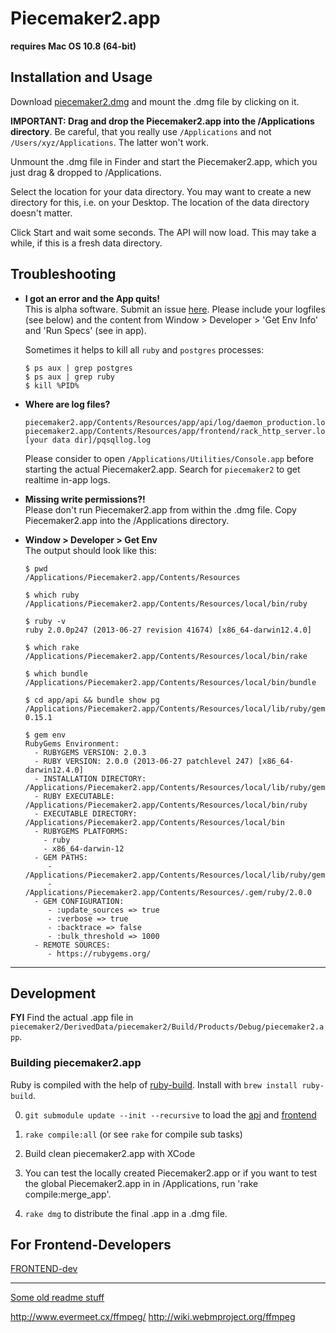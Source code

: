 # Piecemaker2.app

__requires Mac OS 10.8 (64-bit)__

## Installation and Usage

Download [piecemaker2.dmg](http://pm2.motionbank.org/piecemaker2.dmg) and mount the .dmg file by clicking on it.

__IMPORTANT: Drag and drop the Piecemaker2.app into the /Applications directory__. 
Be careful, that you really use ```/Applications``` and not ```/Users/xyz/Applications```. The latter won't work.

Unmount the .dmg file in Finder and start the Piecemaker2.app, which you just drag & dropped to /Applications.

Select the location for your data directory. You may want to create a new directory for this, i.e. on your Desktop. The location of the data directory
doesn't matter.

Click Start and wait some seconds. The API will now load. This may take a while, if this is a fresh data directory.


## Troubleshooting

 * __I got an error and the App quits!__  
   This is alpha software. Submit an issue [here](https://github.com/motionbank/piecemaker2-app/issues). Please include your logfiles (see below) and the 
   content from Window > Developer > 'Get Env Info' and 'Run Specs' (see in app).

   Sometimes it helps to kill all ```ruby``` and ```postgres``` processes:

   ```
   $ ps aux | grep postgres
   $ ps aux | grep ruby
   $ kill %PID%
   ```

 * __Where are log files?__  
   ```
   piecemaker2.app/Contents/Resources/app/api/log/daemon_production.log
   piecemaker2.app/Contents/Resources/app/frontend/rack_http_server.log
   [your data dir]/pqsqllog.log
   ```

   Please consider to open ```/Applications/Utilities/Console.app``` before
   starting the actual Piecemaker2.app. Search for ```piecemaker2``` to get
   realtime in-app logs.

 * __Missing write permissions?!__  
   Please don't run Piecemaker2.app from within the .dmg file.
   Copy Piecemaker2.app into the /Applications directory.

 * __Window > Developer > Get Env__  
   The output should look like this:

   ```
   $ pwd
   /Applications/Piecemaker2.app/Contents/Resources

   $ which ruby
   /Applications/Piecemaker2.app/Contents/Resources/local/bin/ruby

   $ ruby -v
   ruby 2.0.0p247 (2013-06-27 revision 41674) [x86_64-darwin12.4.0]

   $ which rake
   /Applications/Piecemaker2.app/Contents/Resources/local/bin/rake

   $ which bundle
   /Applications/Piecemaker2.app/Contents/Resources/local/bin/bundle

   $ cd app/api && bundle show pg
   /Applications/Piecemaker2.app/Contents/Resources/local/lib/ruby/gems/2.0.0/gems/pg-0.15.1

   $ gem env
   RubyGems Environment:
     - RUBYGEMS VERSION: 2.0.3
     - RUBY VERSION: 2.0.0 (2013-06-27 patchlevel 247) [x86_64-darwin12.4.0]
     - INSTALLATION DIRECTORY: /Applications/Piecemaker2.app/Contents/Resources/local/lib/ruby/gems/2.0.0
     - RUBY EXECUTABLE: /Applications/Piecemaker2.app/Contents/Resources/local/bin/ruby
     - EXECUTABLE DIRECTORY: /Applications/Piecemaker2.app/Contents/Resources/local/bin
     - RUBYGEMS PLATFORMS:
       - ruby
       - x86_64-darwin-12
     - GEM PATHS:
        - /Applications/Piecemaker2.app/Contents/Resources/local/lib/ruby/gems/2.0.0
        - /Applications/Piecemaker2.app/Contents/Resources/.gem/ruby/2.0.0
     - GEM CONFIGURATION:
        - :update_sources => true
        - :verbose => true
        - :backtrace => false
        - :bulk_threshold => 1000
     - REMOTE SOURCES:
        - https://rubygems.org/
   ```



-----------------

## Development

__FYI__ Find the actual .app file in ```piecemaker2/DerivedData/piecemaker2/Build/Products/Debug/piecemaker2.app```.

### Building piecemaker2.app

Ruby is compiled with the help of [ruby-build](https://github.com/sstephenson/ruby-build). Install with ```brew install ruby-build```.

  0) ```git submodule update --init --recursive``` to load the [api](https://github.com/motionbank/piecemaker2-api) and [frontend](https://github.com/motionbank/piecemaker2-frontend)

  1) ```rake compile:all``` (or see ```rake``` for compile sub tasks)  

  2) Build clean piecemaker2.app with XCode 

  3) You can test the locally created Piecemaker2.app or 
     if you want to test the global Piecemaker2.app in
     in /Applications, run 'rake compile:merge_app'.

  4) ```rake dmg``` to distribute the final .app in a .dmg file.  

## For Frontend-Developers
[FRONTEND-dev](FRONTEND-DEV.md)





-----------------

[Some old readme stuff](https://github.com/motionbank/piecemaker2-app/tree/9844e2f8dba950c83f65eac1e01593ae97d7b0cc)


http://www.evermeet.cx/ffmpeg/
http://wiki.webmproject.org/ffmpeg
